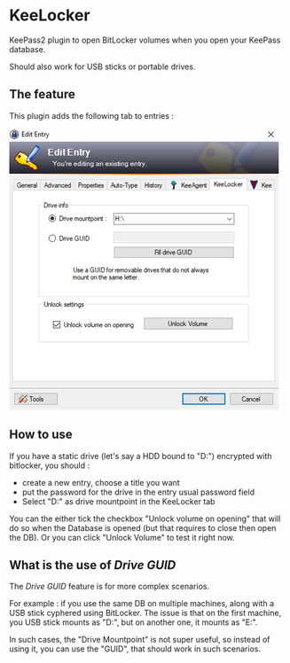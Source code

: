 # KeeLocker
KeePass2 plugin to open BitLocker volumes when you open your KeePass database.

Should also work for USB sticks or portable drives.

## The feature

This plugin adds the following tab to entries :

![Select Drive by MountPoint or GUID, and whether you want the drive to open automatically](https://github.com/Gugli/KeeLocker/raw/main/KeeLockerSettings.png)

## How to use

If you have a static drive (let's say a HDD bound to "D:") encrypted with bitlocker, you should :

  -  create a new entry, choose a title you want
  -  put the password for the drive in the entry usual password field
  -  Select "D:" as drive mountpoint in the KeeLocker tab

You can the either tick the checkbox "Unlock volume on opening" that will do so when the Database is opened (but that requires to close then open the DB). Or you can click "Unlock Volume" to test it right now.

## What is the use of *Drive GUID*

The *Drive GUID* feature is for more complex scenarios.

For example : if you use the same DB on multiple machines, along with a USB stick cyphered using BitLocker. 
The issue is that on the first machine, you USB stick mounts as "D:", but on another one, it mounts as "E:". 

In such cases, the "Drive Mountpoint" is not super useful, so instead of using it, you can use the "GUID", that should work in such scenarios.
